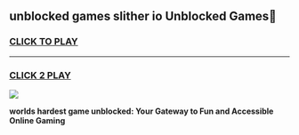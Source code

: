 
## unblocked games slither io Unblocked Games👋
<h3>
<a href="https://premium.freeplayer.one?title=unblocked_games_slither_io&ref=16F">CLICK TO PLAY</a></h3>
<hr>

<h3>
<a href="https://premium.freeplayer.one?title=unblocked_games_slither_io&ref=16F">CLICK 2 PLAY</a>
  
</h3>

<a href="https://premium.freeplayer.one?title=unblocked_games_slither_io&ref=16F/"><img src="https://clearcache.store/games.png"></a>


**worlds hardest game unblocked: Your Gateway to Fun and Accessible Online Gaming**
